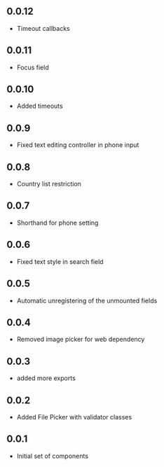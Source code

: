 ## 0.0.12
* Timeout callbacks
## 0.0.11
* Focus field
## 0.0.10
* Added timeouts
## 0.0.9
* Fixed text editing controller in phone input
## 0.0.8
* Country list restriction
## 0.0.7
* Shorthand for phone setting
## 0.0.6
* Fixed text style in search field
## 0.0.5
* Automatic unregistering of the unmounted fields
## 0.0.4
* Removed image picker for web dependency
## 0.0.3
* added more exports
## 0.0.2
* Added File Picker with validator classes
## 0.0.1

* Initial set of components
